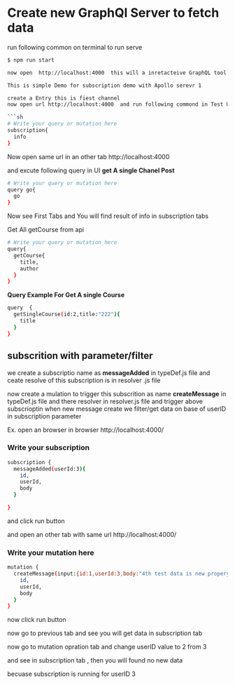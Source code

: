 
# Create new GraphQl Server to fetch data 

run following common  on terminal  to run serve

```sh
$ npm run start

now open  http://localhost:4000  this will a inretacteive GraphQL tool UI FOr Testing Run following Commond For 

This is simple Demo for subscription demo with Apollo serevr 1 

create a Entry this is fiest channel
now open url http://localhost:4000  and run following commond in Test UI

```sh
# Write your query or mutation here
subscription{
  info
}
```

Now open same url in an  other tab http://localhost:4000

and excute following query in UI 
__get A single Chanel Post__

```sh
# Write your query or mutation here
query go{
  go
}

```

Now see First Tabs and You  will find  result of info in subscription tabs


Get All getCourse from api 

```sh
# Write your query or mutation here
query{
  getCourse{
    title,
    author
  }
}
```

__Query Example For Get A single Course__
```sh
query  {
  getSingleCourse(id:2,title:"222"){
    title
  }
}
```


## subscrition with parameter/filter

we create a subscriptio  name  as  __messageAdded__ in typeDef.js file and 
ceate resolve of this subscription is in resolver .js file

now create a mulation to trigger this subscrition as name __createMessage__ in typeDef.js file 
and there resolver in resolver.js file  and trigger above subscrioptin when new message create
we filter/get data on base of userID in subscription parameter 


Ex.
open an browser in browser http://localhost:4000/

### Write your subscription
```sh
subscription {
  messageAdded(userId:3){
    id,
    userId,
    body
  }

}
```

and click run button 

and open an other tab with same url http://localhost:4000/

### Write your  mutation here
```sh
mutation {
  createMessage(input:{id:1,userId:3,body:"4th test data is new propery "}){
    id,
    userId,
    body
  }
}

```

now click run button

now go to previous tab and see you will get data in subscription tab 

now go to mutation opration tab and change userID value to 2 from 3  

and see in subscription tab , then you will found no new data 

becuase subscription is running for  userID 3


